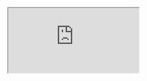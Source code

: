 <iframe src="https://www.youtube.com/embed/Z0bH0cMY0E8" title="Big O Notation — Calculating Time Complexity" />
